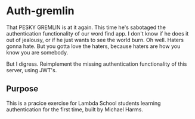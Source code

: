 # Auth-gremlin

That PESKY GREMLIN is at it again. This time he's sabotaged the authentication functionality of our word find app. I don't know if he does it out of jealousy, or if he just wants to see the world burn. Oh well. Haters gonna hate. But you gotta love the haters, because haters are how you know you are somebody.

But I digress. Reimplement the missing authentication functionality of this server, using JWT's.

## Purpose

This is a pracice exercise for Lambda School students learning authentication for the first time, built by Michael Harms.